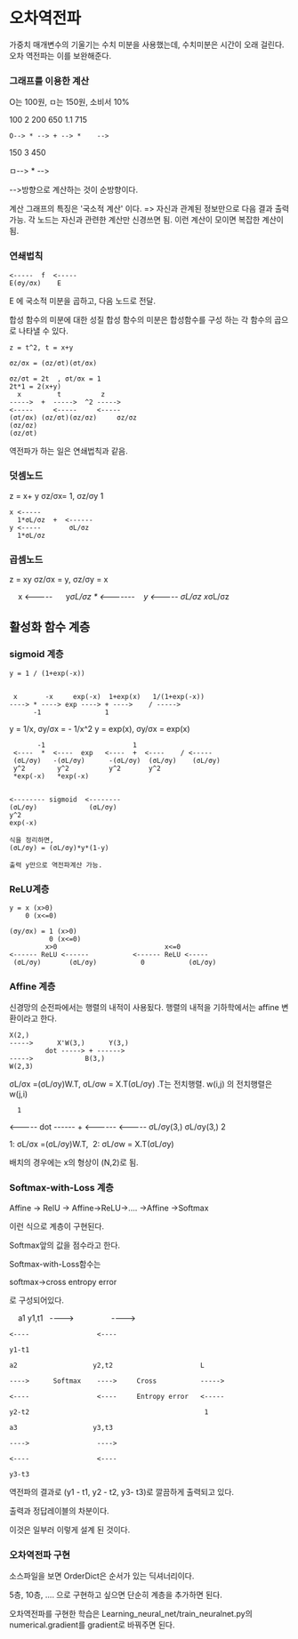 # 오차역전파

가중치 매개변수의 기울기는 수치 미분을 사용했는데, 수치미분은 시간이 오래 걸린다. 오차 역전파는 이를 보완해준다.

### 그래프를 이용한 계산 

O는 100원, ㅁ는 150원, 소비서 10%
 
 100 2 200  650  1.1  715
 
    O--> * --> + --> *    -->
 
   150 3 450 
 
   ㅁ--> * -->

  -->방향으로 계산하는 것이 순방향이다.

계산 그래프의 특징은 '국소적 계산' 이다.
=> 자신과 관계된 정보만으로 다음 결과 출력 가능. 각 노드는 자신과 관련한 계산만 신경쓰면 됨. 이런 계산이 모이면 복잡한 계산이 됨.

### 연쇄법칙

    <-----  f  <----- 
    E(σy/σx)    E

E 에 국소적 미분을 곱하고, 다음 노드로 전달.

합성 함수의 미분에 대한 성질
합성 함수의 미분은 합성함수를 구성 하는 각 함수의 곱으로 나타낼 수 있다.

    z = t^2, t = x+y

    σz/σx = (σz/σt)(σt/σx)

    σz/σt = 2t  , σt/σx = 1
    2t*1 = 2(x+y)    
      x         t          z
    ----->  +  ----->  ^2 ----->
    <-----     <-----     <-----
    (σt/σx) (σz/σt)(σz/σz)     σz/σz
    (σz/σz)
    (σz/σt)


역전파가 하는 일은 연쇄법칙과 같음.

### 덧셈노드
z = x+ y
σz/σx= 1, σz/σy 1

    x <-----
      1*σL/σz  +  <------
    y <-----       σL/σz
      1*σL/σz
      
 ### 곱셈노드
 
 z = xy
 σz/σx = y, σz/σy = x
 
     x <-----      
        y*σL/σz  * <-------   
     y <-----         σL/σz
        x*σL/σz
        
## 활성화 함수 계층

### sigmoid 계층

    y = 1 / (1+exp(-x))
    

     x       -x     exp(-x)  1+exp(x)   1/(1+exp(-x))
    ----> * ----> exp ----> + ---->    / ----->
          -1                1
          
y = 1/x, σy/σx = - 1/x^2
y = exp(x), σy/σx = exp(x)

           -1                      1
     <----  *  <----  exp   <----  +  <----    / <-----
     (σL/σy)   -(σL/σy)      -(σL/σy)  (σL/σy)    (σL/σy)
     y^2        y^2          y^2       y^2
     *exp(-x)   *exp(-x)
     
     
    <-------- sigmoid  <--------
    (σL/σy)             (σL/σy)
    y^2
    exp(-x)
    
    식을 정리하면,
    (σL/σy) = (σL/σy)*y*(1-y)
    
    출력 y만으로 역전파계산 가능.
    
### ReLU계층

    y = x (x>0)
        0 (x<=0)
    
    (σy/σx) = 1 (x>0)
              0 (x<=0)
             x>0                           x<=0 
    <------ ReLU <------           <------ ReLU <-----
     (σL/σy)       (σL/σy)           0           (σL/σy)
  
  
### Affine 계층

신경망의 순전파에서는 행렬의 내적이 사용됬다. 행렬의 내적을 기하학에서는 affine 변환이라고 한다.
     
    X(2,)
    ----->      X'W(3,)      Y(3,)
             dot -----> + ------>
    ----->             B(3,)
    W(2,3)

   σL/σx =(σL/σy)W.T,  σL/σw = X.T(σL/σy)
   .T는 전치행렬. w(i,j) 의 전치행렬은 w(j,i)
      
      1
   <-----
          dot ------ + <------
   <-----     σL/σy(3,) σL/σy(3,)
      2
     
   1: σL/σx =(σL/σy)W.T,  2: σL/σw = X.T(σL/σy)
   
배치의 경우에는 x의 형상이 (N,2)로 됨.


### Softmax-with-Loss 계층

Affine -> RelU -> Affine->ReLU->.... ->Affine ->Softmax

이런 식으로 계층이 구현된다.

Softmax앞의 값을 점수라고 한다.

Softmax-with-Loss함수는

softmax->cross entropy error

로 구성되어있다.
     
     a1                  y1,t1
   
    ---->                 ---->
   
    <----                 <----
   
    y1-t1                  
   
    a2                   y2,t2                      L
   
    ---->      Softmax    ---->     Cross           ----->   
   
    <----                 <----     Entropy error   <-----
   
    y2-t2                                            1
   
    a3                   y3,t3
   
    ---->                 ---->
   
    <----                 <----
   
    y3-t3
    
    
    
    
 역전파의 결과로 (y1 - t1, y2 - t2, y3- t3)로 깔끔하게 출력되고 있다.
 
 출력과 정답레이블의 차분이다.
 
 이것은 일부러 이렇게 설계 된 것이다.
 
 
 ### 오차역전파 구현

소스파일을 보면 OrderDict은 순서가 있는 딕셔너리이다.

5층, 10층, .... 으로 구현하고 싶으면 단순히 계층을 추가하면 된다.

오차역전파를 구현한 학습은 Learning_neural_net/train_neuralnet.py의 numerical.gradient를 gradient로 바꿔주면 된다.
